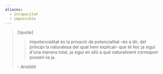 ```yaml
---
aliases:
  - incapacitat
  - impossible
---
```



> [!quote]
>> Impotencialitat és la privació de potencialitat –és a dir, del principi la naturalesa del qual hem explicat– que té lloc ja sigui d'una manera total, ja sigui en allò a què naturalment correspon posseir-la ja.
>
> \- Aristòtil